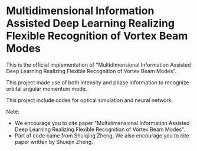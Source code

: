 # Multidimensional Information Assisted Deep Learning Realizing Flexible Recognition of Vortex Beam Modes
This is the official implementation of "Multidimensional Information Assisted Deep Learning Realizing Flexible Recognition of Vortex Beam Modes".

This project made use of both intensity and phase information to recognize orbital angular momentum mode.

This project include codes for optical simulation and neural network.

Note: 
- We encourage you to cite paper "Multidimensional Information Assisted Deep Learning Realizing Flexible Recognition of Vortex Beam Modes".
- Part of code came from Shuiqing Zheng, We also encourage you to cite paper written by Shuiqin Zheng.
